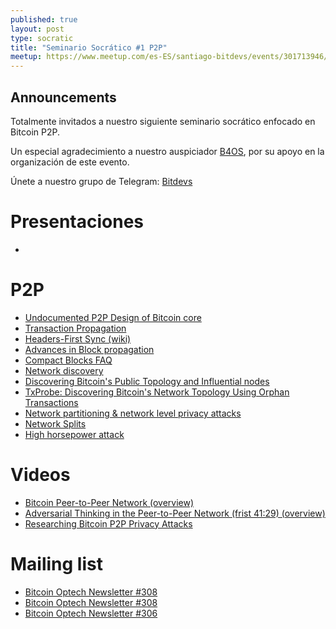 ```yaml
---
published: true
layout: post
type: socratic
title: "Seminario Socrático #1 P2P"
meetup: https://www.meetup.com/es-ES/santiago-bitdevs/events/301713946/
---
```


## Announcements
Totalmente invitados a nuestro siguiente seminario socrático enfocado en Bitcoin P2P.

Un especial agradecimiento a nuestro auspiciador [B4OS](https://b4os.dev/), por su apoyo en la organización de este evento.

Únete a nuestro grupo de Telegram: [Bitdevs](https://t.me/+31Iqp2DrFnRlMzBh)

# Presentaciones

-


# P2P

- [Undocumented P2P Design of Bitcoin core](https://residency.chaincode.com/presentations/bitcoin/P2P_Design_Bitcoin_Core.pdf)
- [Transaction Propagation](https://arxiv.org/pdf/1111.2626.pdf)
- [Headers-First Sync (wiki)](https://btcinformation.org/en/developer-guide#headers-first)
- [Advances in Block propagation](https://diyhpl.us/wiki/transcripts/gmaxwell-2017-11-27-advances-in-block-propagation/)
- [Compact Blocks FAQ](https://bitcoincore.org/en/2016/06/07/compact-blocks-faq/)
- [Network discovery](https://github.com/bitcoinbook/bitcoinbook/blob/f8b883dcd4e3d1b9adf40fed59b7e898fbd9241f/ch08.asciidoc#network-discovery)
- [Discovering Bitcoin's Public Topology and Influential nodes](https://www.cs.umd.edu/projects/coinscope/coinscope.pdf)
- [TxProbe: Discovering Bitcoin's Network Topology Using Orphan Transactions](https://arxiv.org/abs/1812.00942)
- [Network partitioning & network level privacy attacks ](https://btc-hijack.ethz.ch/)
- [Network Splits](https://bitcoin.stackexchange.com/questions/1738/what-would-happen-if-a-portion-of-the-bitcoin-network-was-separated-from-the-res)
- [High horsepower attack](https://bitcoin.stackexchange.com/questions/8738/feasibility-of-a-high-horsepower-attack-based-on-difficulty-4x-adjustments)

# Videos
- [Bitcoin Peer-to-Peer Network (overview)](https://www.youtube.com/watch?v=eVerdR2hOMw)
- [Adversarial Thinking in the Peer-to-Peer Network (frist 41:29) (overview)](https://www.youtube.com/watch?v=H-wH6mY9pZo)
- [Researching Bitcoin P2P Privacy Attacks](https://www.youtube.com/watch?v=qKNEUfnYue0)

# Mailing list
- [Bitcoin Optech Newsletter #308](https://bitcoinops.org/en/newsletters/2024/06/21/)
- [Bitcoin Optech Newsletter #308](https://bitcoinops.org/en/newsletters/2024/06/14/)
- [Bitcoin Optech Newsletter #306](https://bitcoinops.org/en/newsletters/2024/06/07/)
